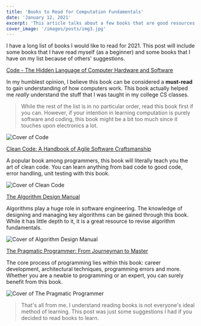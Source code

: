 ```yaml
---
title: 'Books to Read for Computation Fundamentals'
date: 'January 12, 2021'
excerpt: 'This article talks about a few books that are good resources to learn more about the foundations for computation.'
cover_image: '/images/posts/img3.jpg'
---
```

I have a long list of books I would like to read for 2021. This post will include some books that I have read myself (as a beginner) and some books that I have on my list because of others' suggestions. 

[Code - The Hidden Language of Computer Hardware and Software](https://www.goodreads.com/book/show/44882.Code?ac=1&from_search=true&qid=LlTCrHJBID&rank=1)

In my humblest opinion, I believe this book can be considered a **must-read** to gain understanding of how computers work. This book actually helped me *really* understand the stuff that I was taught in my college CS classes. 
> While the rest of the list is in no particular order, read this book first if you can. However, if your intention in learning computation is purely software and coding, this book might be a bit too much since it touches upon electronics a lot. 

![Cover of Code](https://i.gr-assets.com/images/S/compressed.photo.goodreads.com/books/1328830222l/44882.jpg)

[Clean Code: A Handbook of Agile Software Craftsmanship](https://www.goodreads.com/book/show/3735293-clean-code)

A popular book among programmers, this book will literally teach you the art of clean code. You can learn anything from bad code to good code, error handling, unit testing with this book. 

![Cover of Clean Code](https://i.gr-assets.com/images/S/compressed.photo.goodreads.com/books/1436202607l/3735293._SX318_.jpg)

[The Algorithm Design Manual](https://www.goodreads.com/book/show/425208.The_Algorithm_Design_Manual)

Algorithms play a huge role in software engineering. The knowledge of designing and managing key algorithms can be gained through this book. While it has little depth to it, it is a great resource to revise algorithm fundamentals. 

![Cover of Algorithm Design Manual](https://i.gr-assets.com/images/S/compressed.photo.goodreads.com/books/1388183113l/425208.jpg)

[The Pragmatic Programmer: From Journeyman to Master](https://www.goodreads.com/book/show/52715562-the-pragmatic-programmer)

The core process of programming lies within this book: career development, architectural techniques, programming errors and more. Whether you are a newbie to programming or an expert, you can surely benefit from this book.

![Cover of The Pragmatic Programmer](https://i.gr-assets.com/images/S/compressed.photo.goodreads.com/books/1564417439l/52715562._SX318_SY475_.jpg)


> That's all from me. I understand reading books is not everyone's ideal method of learning. This post was just some suggestions I had if you decided to read books to learn.

